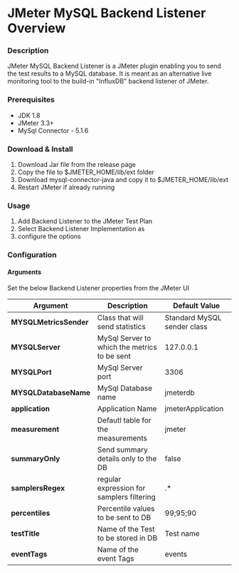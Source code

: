 # JMeter MySQL Backend Listener Overview 

### Description 
JMeter MySQL Backend Listener is a JMeter plugin enabling you to send the test results to a MySQL database. It is meant as an alternative live monitoring tool to the build-in "InfluxDB" backend listener of JMeter. 

### Prerequisites
- JDK 1.8
- JMeter 3.3+
- MySql Connector - 5.1.6

### Download & Install 
1. Download Jar file from the release page
2. Copy the file to $JMETER_HOME/lib/ext folder 
3. Download mysql-connector-java and copy it to $JMETER_HOME/lib/ext
4. Restart JMeter if already running

### Usage
1. Add Backend Listener to the JMeter Test Plan 
2. Select Backend Listener Implementation as 
3. configure the options

### Configuration 

#### Arguments 
Set the below Backend Listener properties from the JMeter UI

| Argument | Description | Default Value |
| -------- | ----------- | ------------- |
| **MYSQLMetricsSender** | Class that will send statistics | Standard MySQL sender class |
| **MYSQLServer** | MySql Server to which the metrics to be sent | 127.0.0.1 |
| **MYSQLPort** | MySql Server port | 3306 | 
| **MYSQLDatabaseName** | MySql Database name | jmeterdb | 
| **application** | Application Name | jmeterApplication | 
| **measurement** | Defautl table for the measurements | jmeter |
| **summaryOnly** | Send summary details only to the DB | false |
| **samplersRegex** | regular expression for samplers filtering | .* |
| **percentiles** | Percentile values to be sent to DB | 99;95;90 | 
| **testTitle** | Name of the Test to be stored in DB | Test name |
| **eventTags** | Name of the event Tags | events | 


